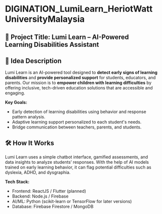# DIGINATION_LumiLearn_HeriotWattUniversityMalaysia

## 🌟 Project Title: Lumi Learn – AI-Powered Learning Disabilities Assistant

## 📌 Idea Description
Lumi Learn is an AI-powered tool designed to **detect early signs of learning disabilities** and **provide personalized support** for students, educators, and parents. Our mission is to **empower children with learning difficulties** by offering inclusive, tech-driven education solutions that are accessible and engaging.

**Key Goals:**
- Early detection of learning disabilities using behavior and response pattern analysis.
- Adaptive learning support personalized to each student's needs.
- Bridge communication between teachers, parents, and students.

## 🛠️ How It Works
Lumi Learn uses a simple chatbot interface, gamified assessments, and data insights to analyze students’ responses. With the help of AI models trained on early learning behavior, it can flag potential difficulties such as dyslexia, ADHD, and dysgraphia.

**Tech Stack:**
- Frontend: ReactJS / Flutter (planned)
- Backend: Node.js / Firebase
- AI/ML: Python (scikit-learn or TensorFlow for later versions)
- Database: Firebase Firestore / MongoDB

